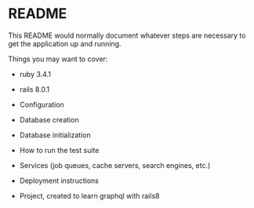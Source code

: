 # README

This README would normally document whatever steps are necessary to get the
application up and running.

Things you may want to cover:

* ruby 3.4.1

* rails 8.0.1

* Configuration

* Database creation

* Database initialization

* How to run the test suite

* Services (job queues, cache servers, search engines, etc.)

* Deployment instructions

* Project, created to learn graphql with rails8
